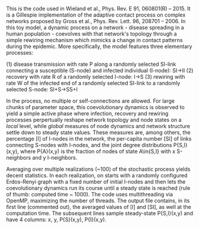 This is the code used in Wieland et al., Phys. Rev. E 91, 060801(R) – 2015. It is a Gillespie implementation of the adaptive contact process on complex networks proposed by Gross et al., Phys. Rev. Lett. 96, 208701 – 2006. In this toy model, a dynamic process on a network - disease spreading in a human population - coevolves with that network's topology through a simple rewiring mechanism which mimicks a change in contact patterns during the epidemic. More specifically, the model features three elementary processes: 

(1) disease transmission with rate P along a randomly selected SI-link connecting a susceptible (S-node) and infected individual (I-node): SI->II
(2) recovery with rate R of a randomly selected I-node: I->S
(3) rewiring with rate W of the infected end of a randomly selected SI-link to a randomly selected S-node: SI+S->SS+I

In the process, no multiple or self-connections are allowed. For large chunks of parameter space, this coevolutionary dynamics is observed to yield a simple active phase where infection, recovery and rewiring processes perpertually reshape network topology and node states on a *local* level, while *global* measures of node dynamics and network structure settle down to steady state values. These measures are, among others, the percentage [I] of I-nodes in the network, the per-capita number [SI] of links connecting S-nodes with I-nodes, and the joint degree distributions P{S,I}(x,y), where P{A}(x,y) is the fraction of nodes of state A\in{S,I} with x S-neighbors and y I-neighbors.

Averaging over multiple realizations (~100) of the stochastic process yields decent statistics. In each realization, on starts with a randomly configured Erdos-Renyi graph with a fixed number of initial I-nodes and then lets the coevolutionary dynamics run its course until a steady state is reached (rule of thumb: computed time ~ 1000). The code uses multithreading via OpenMP, maximizing the number of threads. The output file contains, in its first line (commented out), the averaged values of [I] and [SI], as well at the computation time. The subsequent lines sample steady-state P{S,I}(x,y) and have 4 columns: x, y, P{S}(x,y), P{I}(x,y).
